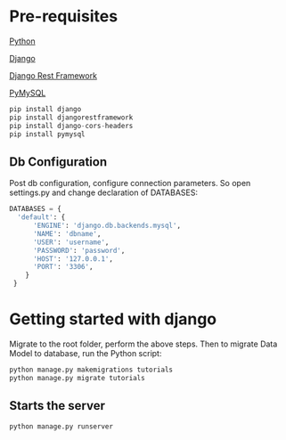 # Pre-requisites
 [Python](https://www.python.org/downloads/)
 
 [Django](https://www.djangoproject.com/download/)
 
 [Django Rest Framework](https://www.django-rest-framework.org/#installation)
 
 [PyMySQL](https://pypi.org/project/PyMySQL/#installation)
 ```python
 pip install django
 pip install djangorestframework
 pip install django-cors-headers
 pip install pymysql
 ```
 ## Db Configuration
 Post db configuration, configure connection parameters.
 So open settings.py and change declaration of DATABASES:
  ```python
  DATABASES = {
    'default': {
        'ENGINE': 'django.db.backends.mysql',
        'NAME': 'dbname',
        'USER': 'username',
        'PASSWORD': 'password',
        'HOST': '127.0.0.1',
        'PORT': '3306',
      }
   }
   ```
   # Getting started with django
   Migrate to the root folder, perform the above steps.
   Then to migrate Data Model to database, run the Python script: 
   ```python
   python manage.py makemigrations tutorials
   python manage.py migrate tutorials
   ```
   ## Starts the server
   ```python   
   python manage.py runserver 
   ```
    
   
